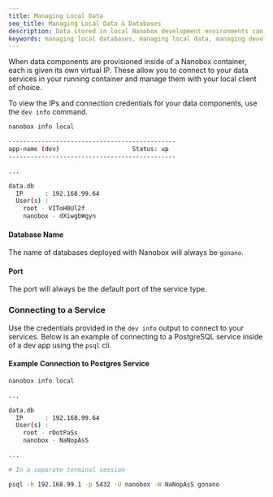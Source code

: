 ```yaml
---
title: Managing Local Data
seo_title: Managing Local Data & Databases
description: Data stored in local Nanobox development environments can be managed using the tools you're already used to.
keywords: managing local databases, managing local data, managing development database, manage development data, connecting to local database
---
```


When data components are provisioned inside of a Nanobox container, each is given its own virtual IP. These allow you to connect to your data services in your running container and manage them with your local client of choice.

To view the IPs and connection credentials for your data components, use the `dev info` command.

```bash
nanobox info local

----------------------------------------------
app-name (dev)                    Status: up  
----------------------------------------------

...

data.db
  IP      : 192.168.99.64
  User(s) :
    root - VIToH0Ul2f
    nanobox - dXiwgbWgyn
```

#### Database Name
The name of databases deployed with Nanobox will always be `gonano`.

#### Port
The port will always be the default port of the service type.

### Connecting to a Service
Use the credentials provided in the `dev info` output to connect to your services. Below is an example of connecting to a PostgreSQL service inside of a dev app using the `psql` cli.

#### Example Connection to Postgres Service
```bash
nanobox info local

...

data.db
  IP      : 192.168.99.64
  User(s) :
    root - rOotPaSs
    nanobox - NaNopAsS

...

# In a separate terminal session

psql -h 192.168.99.1 -p 5432 -U nanobox -W NaNopAsS gonano
```
